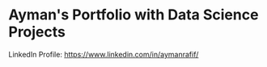 # Ayman's Portfolio with Data Science Projects
LinkedIn Profile: https://www.linkedin.com/in/aymanrafif/
